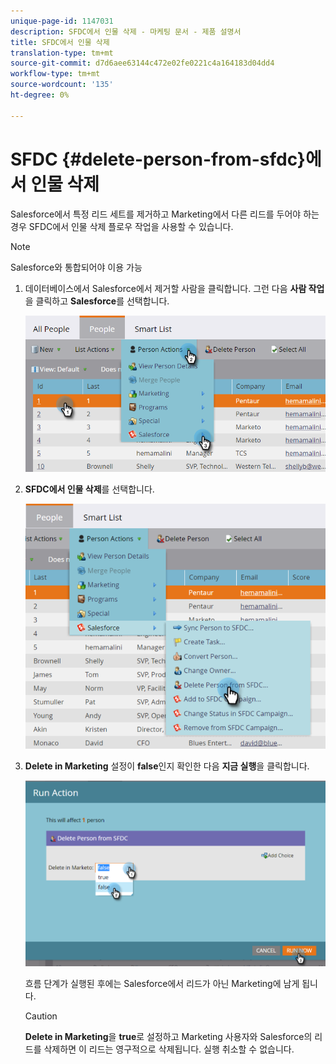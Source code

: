 ```yaml
---
unique-page-id: 1147031
description: SFDC에서 인물 삭제 - 마케팅 문서 - 제품 설명서
title: SFDC에서 인물 삭제
translation-type: tm+mt
source-git-commit: d7d6aee63144c472e02fe0221c4a164183d04dd4
workflow-type: tm+mt
source-wordcount: '135'
ht-degree: 0%

---
```



# SFDC {#delete-person-from-sfdc}에서 인물 삭제

Salesforce에서 특정 리드 세트를 제거하고 Marketing에서 다른 리드를 두어야 하는 경우 SFDC에서 인물 삭제 플로우 작업을 사용할 수 있습니다.

>[!NOTE]
>
>Salesforce와 통합되어야 이용 가능

1. 데이터베이스에서 Salesforce에서 제거할 사람을 클릭합니다. 그런 다음 **사람 작업**&#x200B;을 클릭하고 **Salesforce**&#x200B;를 선택합니다.

   ![](assets/person-actions-salesforce.png)

1. **SFDC에서 인물 삭제**&#x200B;를 선택합니다.

   ![](assets/delete-person-from-sfdc.png)

1. **Delete in Marketing** 설정이 **false**&#x200B;인지 확인한 다음 **지금 실행**&#x200B;을 클릭합니다.

   ![](assets/run-action-delete-lead-from-sfdc.png)

   흐름 단계가 실행된 후에는 Salesforce에서 리드가 아닌 Marketing에 남게 됩니다.

   >[!CAUTION]
   >
   >**Delete in Marketing**&#x200B;을 **true**&#x200B;로 설정하고 Marketing 사용자와 Salesforce의 리드를 삭제하면 이 리드는 영구적으로 삭제됩니다. 실행 취소할 수 없습니다.

